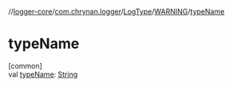 //[logger-core](../../../../index.md)/[com.chrynan.logger](../../index.md)/[LogType](../index.md)/[WARNING](index.md)/[typeName](type-name.md)

# typeName

[common]\
val [typeName](type-name.md): [String](https://kotlinlang.org/api/latest/jvm/stdlib/kotlin/-string/index.html)
